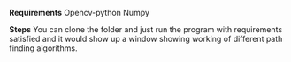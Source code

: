 **Requirements**
Opencv-python
Numpy

**Steps**
You can clone the folder and just run the program with requirements satisfied and it would show up a window showing working of different path finding algorithms.
